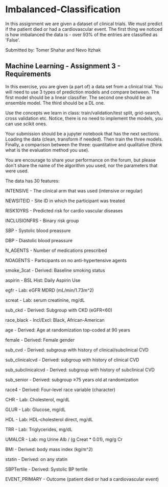 # Imbalanced-Classification
In this assignment we are given a dataset of clinical trials. We must predict if the patient died or had a cardiovascular event.
The first thing we noticed is how imbalanced the data is - over 93% of the entries are classified as 'False'.

Submitted by:
Tomer Shahar and Nevo Itzhak

## Machine Learning - Assignment 3 - Requirements
In this exercise, you are given (a part of) a data set from a clinical trial. You will need to use 3 types of prediction models and compare between.
The first model should be a linear classifier.
The second one should be an ensemble model.
The third should be a DL one.

Use the concepts we learn in class: train/validation/test split, grid-search, cross validation etc.
Notice, there is no need to implement the models, you can use scikit ones.

Your submission should be a jupyter notebook that has the next sections:
Loading the data (clean, transform if needed). Then train the three models. Finally, a comparison between the three: quantitative and qualitative (think what is the evaluation method you use).

You are encourage to share your performance on the forum, but please don't share the name of the algorithm you used, nor the parameters that were used.

The data has 30 features:

INTENSIVE - The clinical arm that was used (intensive or regular)

NEWSITEID - Site ID in which the participant was treated

RISK10YRS - Predicted risk for cardio vascular diseases

INCLUSIONFRS - Binary risk group

SBP - Systolic blood preassure

DBP - Diastolic blood preassure

N_AGENTS - Number of medications prescribed

NOAGENTS - Participants on no anti-hypertensive agents

smoke_3cat - Derived: Baseline smoking status

aspirin - BSL Hist: Daily Aspirin Use

egfr - Lab: eGFR MDRD (mL/min/1.73m^2)

screat - Lab: serum creatinine, mg/dL

sub_ckd - Derived: Subgroup with CKD (eGFR<60)

race_black - Incl/Excl: Black, African-American

age - Derived: Age at randomization top-coded at 90 years

female - Derived: Female gender

sub_cvd - Derived: subgroup with history of clinical/subclinical CVD

sub_clinicalcvd - Derived: subgroup with history of clinical CVD

sub_subclinicalcvd - Derived: subgroup with history of subclinical CVD

sub_senior - Derived: subgroup ≥75 years old at randomization

race4 - Derived: Four-level race variable (character)

CHR - Lab: Cholesterol, mg/dL

GLUR - Lab: Glucose, mg/dL

HDL - Lab: HDL-cholesterol direct, mg/dL

TRR - Lab: Triglycerides, mg/dL

UMALCR - Lab: mg Urine Alb / (g Creat * 0.01), mg/g Cr

BMI - Derived: body mass index (kg/m^2)

statin - Derived: on any statin

SBPTertile - Derived: Systolic BP tertile

EVENT_PRIMARY - Outcome (patient died or had a cardiovascular event)
